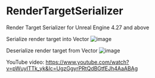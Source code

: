 # RenderTargetSerializer
Render Target Serializer for Unreal Engine 4.27 and above

Serialize render target into Vector
![image](https://github.com/chuklov/RenderTargetSerializer/assets/10007866/ec7517d4-8fb9-43df-a1ee-a81f6b14ef6b)

Deserialize render target from Vector
![image](https://github.com/chuklov/RenderTargetSerializer/assets/10007866/6071a8f6-d06a-408a-957f-28d198ce366b)


YouTube video: https://www.youtube.com/watch?v=pWuyITTk_yk&lc=UgzGgyrPRtQdBGtfEJh4AaABAg
